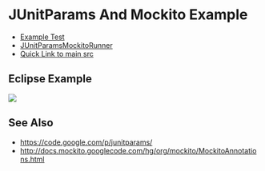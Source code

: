 JUnitParams And Mockito Example
============================

* [Example Test](https://github.com/Skylark95/JUnitParamsAndMockitoExample/blob/master/junitparams-example/src/test/java/com/skylark95/junitparams/example/RegexTest.java)
* [JUnitParamsMockitoRunner](https://github.com/Skylark95/JUnitParamsAndMockitoExample/blob/master/junitparams-example/src/test/java/com/skylark95/junitparams/runner/JUnitParamsMockitoRunner.java)
* [Quick Link to main src](https://github.com/Skylark95/JUnitParamsAndMockitoExample/tree/master/junitparams-example/src/main/java/com/skylark95/junitparams/example)

Eclipse Example
---------------
![](https://raw.github.com/Skylark95/JUnitParamsAndMockitoExample/master/eclipse_junit.png)

See Also
--------
 * https://code.google.com/p/junitparams/
 * http://docs.mockito.googlecode.com/hg/org/mockito/MockitoAnnotations.html
